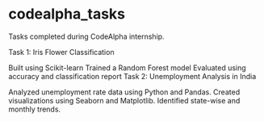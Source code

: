 # codealpha_tasks
Tasks completed during CodeAlpha internship.

Task 1: Iris Flower Classification

Built using Scikit-learn
Trained a Random Forest model
Evaluated using accuracy and classification report
Task 2: Unemployment Analysis in India

Analyzed unemployment rate data using Python and Pandas.
Created visualizations using Seaborn and Matplotlib.
Identified state-wise and monthly trends.
